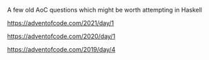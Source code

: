 
A few old AoC questions which might be worth attempting in Haskell

https://adventofcode.com/2021/day/1

https://adventofcode.com/2020/day/1

https://adventofcode.com/2019/day/4
